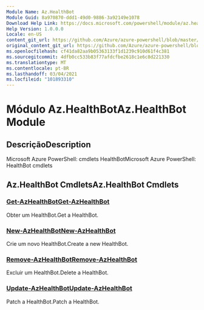 ```yaml
---
Module Name: Az.HealthBot
Module Guid: 8a970870-ddd1-49d0-9886-3a92149e1078
Download Help Link: https://docs.microsoft.com/powershell/module/az.healthbot
Help Version: 1.0.0.0
Locale: en-US
content_git_url: https://github.com/Azure/azure-powershell/blob/master/src/HealthBot/help/Az.HealthBot.md
original_content_git_url: https://github.com/Azure/azure-powershell/blob/master/src/HealthBot/help/Az.HealthBot.md
ms.openlocfilehash: cf41da82aa9b05363133f1d1239c910d61f4c381
ms.sourcegitcommit: 4dfb0cc533b83f77afdcfbe2618c1e6c8d221330
ms.translationtype: MT
ms.contentlocale: pt-BR
ms.lasthandoff: 03/04/2021
ms.locfileid: "101893310"
---
```

# <span data-ttu-id="ae3e1-101">Módulo Az.HealthBot</span><span class="sxs-lookup"><span data-stu-id="ae3e1-101">Az.HealthBot Module</span></span>
## <span data-ttu-id="ae3e1-102">Descrição</span><span class="sxs-lookup"><span data-stu-id="ae3e1-102">Description</span></span>
<span data-ttu-id="ae3e1-103">Microsoft Azure PowerShell: cmdlets HealthBot</span><span class="sxs-lookup"><span data-stu-id="ae3e1-103">Microsoft Azure PowerShell: HealthBot cmdlets</span></span>

## <span data-ttu-id="ae3e1-104">Az.HealthBot Cmdlets</span><span class="sxs-lookup"><span data-stu-id="ae3e1-104">Az.HealthBot Cmdlets</span></span>
### [<span data-ttu-id="ae3e1-105">Get-AzHealthBot</span><span class="sxs-lookup"><span data-stu-id="ae3e1-105">Get-AzHealthBot</span></span>](Get-AzHealthBot.md)
<span data-ttu-id="ae3e1-106">Obter um HealthBot.</span><span class="sxs-lookup"><span data-stu-id="ae3e1-106">Get a HealthBot.</span></span>

### [<span data-ttu-id="ae3e1-107">New-AzHealthBot</span><span class="sxs-lookup"><span data-stu-id="ae3e1-107">New-AzHealthBot</span></span>](New-AzHealthBot.md)
<span data-ttu-id="ae3e1-108">Crie um novo HealthBot.</span><span class="sxs-lookup"><span data-stu-id="ae3e1-108">Create a new HealthBot.</span></span>

### [<span data-ttu-id="ae3e1-109">Remove-AzHealthBot</span><span class="sxs-lookup"><span data-stu-id="ae3e1-109">Remove-AzHealthBot</span></span>](Remove-AzHealthBot.md)
<span data-ttu-id="ae3e1-110">Excluir um HealthBot.</span><span class="sxs-lookup"><span data-stu-id="ae3e1-110">Delete a HealthBot.</span></span>

### [<span data-ttu-id="ae3e1-111">Update-AzHealthBot</span><span class="sxs-lookup"><span data-stu-id="ae3e1-111">Update-AzHealthBot</span></span>](Update-AzHealthBot.md)
<span data-ttu-id="ae3e1-112">Patch a HealthBot.</span><span class="sxs-lookup"><span data-stu-id="ae3e1-112">Patch a HealthBot.</span></span>

